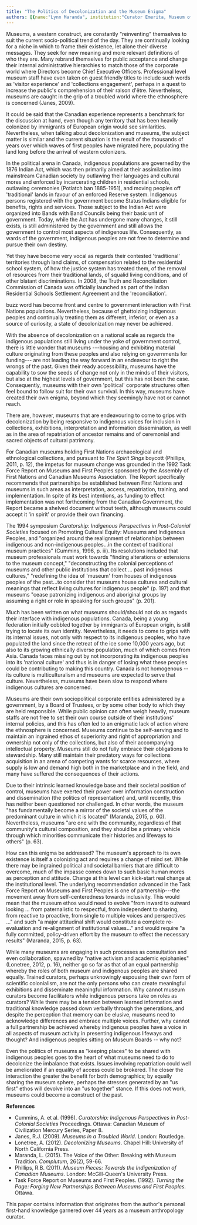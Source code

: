 ```yaml
---
title: "The Politics of Decolonization and the Museum Enigma"
authors: [{name:"Lynn Maranda", institution:"Curator Emerita, Museum of Vancouver"}]
---
```


Museums, a western construct, are constantly "reinventing" themselves to
suit the current socio-political trend of the day. They are continually
looking for a niche in which to frame their existence, let alone their
diverse messages. They seek for new meaning and more relevant
definitions of who they are. Many rebrand themselves for public
acceptance and change their internal administrative hierarchies to match
those of the corporate world where Directors become Chief Executive
Officers. Professional level museum staff have even taken on guest
friendly titles to include such words as 'visitor experience' and
'collections engagement', perhaps in a quest to increase the public's
comprehension of their raison d'être. Nevertheless, museums are caught
in the grip of a troubled world where the ethnosphere is concerned
(Janes, 2009).

It could be said that the Canadian experience represents a benchmark for
the discussion at hand, even though any territory that has been heavily
colonized by immigrants of European origin would see similarities.
Nevertheless, when talking about decolonization and museums, the subject
matter is similar and the current situation is the result of the
thousands of years over which waves of first peoples have migrated here,
populating the land long before the arrival of western colonizers.

In the political arena in Canada, indigenous populations are governed by
the 1876 Indian Act, which was then primarily aimed at their
assimilation into mainstream Canadian society by outlawing their
languages and cultural mores and enforced by incarcerating children in
residential schools, outlawing ceremonies (Potlatch ban 1885-1951), and
moving peoples off 'traditional' lands in favour of an enforced Reserve
system. Indigenous persons registered with the government become Status
Indians eligible for benefits, rights and services. Those subject to the
Indian Act were organized into Bands with Band Councils being their
basic unit of government. Today, while the Act has undergone many
changes, it still exists, is still administered by the government and
still allows the government to control most aspects of indigenous life.
Consequently, as wards of the government, indigenous peoples are not
free to determine and pursue their own destiny.

Yet they have become very vocal as regards their contested 'traditional'
territories through land claims, of compensation related to the
residential school system, of how the justice system has treated them,
of the removal of resources from their traditional lands, of squalid
living conditions, and of other blatant discriminations. In 2008, the
Truth and Reconciliation Commission of Canada was officially launched as
part of the Indian Residential Schools Settlement Agreement and the
'reconciliation'.

buzz word has become front and centre to government interaction with
First Nations populations. Nevertheless, because of ghettoizing
indigenous peoples and continually treating them as different, inferior,
or even as a source of curiosity, a state of decolonization may never be
achieved.

With the absence of decolonization on a national scale as regards the
indigenous populations still living under the yoke of government
control, there is little wonder that museums ---housing and exhibiting
material culture originating from these peoples and also relying on
governments for funding--- are not leading the way forward in an
endeavour to right the wrongs of the past. Given their ready
accessibility, museums have the capability to sow the seeds of change
not only in the minds of their visitors, but also at the highest levels
of government, but this has not been the case. Consequently, museums
with their own 'political' corporate structures often feel bound to
follow suit for their own survival. In this way, museums have created
their own enigma, beyond which they seemingly have not or cannot reach.

There are, however, museums that are endeavouring to come to grips with
decolonization by being responsive to indigenous voices for inclusion in
collections, exhibitions, interpretation and information dissemination,
as well as in the area of repatriation of ancestor remains and of
ceremonial and sacred objects of cultural patrimony.

For Canadian museums holding First Nations archaeological and
ethnological collections, and pursuant to *The Spirit Sings* boycott
(Phillips, 2011, p. 12), the impetus for museum change was grounded in
the 1992 Task Force Report on Museums and First Peoples sponsored by the
Assembly of First Nations and Canadian Museums Association. The Report
specifically recommends that partnerships be established between First
Nations and museums in such areas as interpretation, access,
repatriation, training, and implementation. In spite of its best
intentions, as funding to effect implementation was not forthcoming from
the Canadian Government, the Report became a shelved document without
teeth, although museums could accept it 'in spirit' or provide their own
financing.

The 1994 symposium *Curatorship: Indigenous Perspectives in
Post-Colonial Societies* focused on Promoting Cultural Equity: Museums
and Indigenous Peoples, and "organized around the realignment of
relationships between indigenous and non-indigenous peoples...in the
context of traditional museum practices" (Cummins, 1996, p. iii). Its
resolutions included that museum professionals must work towards
"finding alterations or extensions to the museum concept,"
"deconstructing the colonial perceptions of museums and other public
institutions that collect ... past indigenous cultures," "redefining the
idea of 'museum' from houses of indigenous peoples of the past\...to
consider that museums house cultures and cultural meanings that reflect
living cultures for indigenous people" (p. 197) and that museums "cease
patronizing indigenous and aboriginal groups by assuming a right or role
in speaking for such groups" (p. 201).

Much has been written on what museums should/should not do as regards
their interface with indigenous populations. Canada, being a young
federation initially cobbled together by immigrants of European origin,
is still trying to locate its own identity. Nevertheless, it needs to
come to grips with its internal issues, not only with respect to its
indigenous peoples, who have populated the land since the retreat of the
ice some 10,000 years ago, but also to its growing ethnically diverse
population, much of which comes from Asia. Canada faces missing out by
not incorporating its indigenous peoples into its 'national culture' and
thus is in danger of losing what these peoples could be contributing to
making this country. Canada is not homogenous -- its culture is
multiculturalism and museums are expected to serve that culture.
Nevertheless, museums have been slow to respond where indigenous
cultures are concerned.

Museums are their own sociopolitical corporate entities administered by
a government, by a Board of Trustees, or by some other body to which
they are held responsible. While public opinion can often weigh heavily,
museum staffs are not free to set their own course outside of their
institutions' internal policies, and this has often led to an enigmatic
lack of action where the ethnosphere is concerned. Museums continue to
be self-serving and to maintain an ingrained ethos of superiority and
right of appropriation and ownership not only of the collections, but
also of their accompanying intellectual property. Museums still do not
fully embrace their obligations to stewardship. Many still maintain
their predatory ways for collections acquisition in an arena of
competing wants for scarce resources, where supply is low and demand
high both in the marketplace and in the field, and many have suffered
the consequences of their actions.

Due to their intrinsic learned knowledge base and their societal
position of control, museums have exerted their power over information
construction and dissemination (the politics of representation) and,
until recently, this has neither been questioned nor challenged. In
other words, the museum "has fundamentally become a mirror of the
societal values of the predominant culture in which it is located"
(Maranda, 2015, p. 60). Nevertheless, museums "are one with the
community, regardless of that community's cultural composition, and they
should be a primary vehicle through which minorities communicate their
histories and lifeways to others" (p. 63).

How can this enigma be addressed? The museum's approach to its own
existence is itself a colonizing act and requires a change of mind set.
While there may be ingrained political and societal barriers that are
difficult to overcome, much of the impasse comes down to such basic
human mores as perception and attitude. Change at this level can
kick-start real change at the institutional level. The underlying
recommendation advanced in the Task Force Report on Museums and First
Peoples is one of partnership---the movement away from self-centeredness
towards inclusivity. This would mean that the museum ethos would need to
evolve "from inward to outward looking ... from paternalistic to
respectful, from independent to sharing, from reactive to proactive,
from single to multiple voices and perspectives ..." and such "a major
attitudinal shift would constitute a complete re-evaluation and
re-alignment of institutional values..." and would require "a fully
committed, policy-driven effort by the museum to effect the necessary
results" (Maranda, 2015, p. 63).

While many museums are engaging in such processes as consultation and
even collaboration, spawned by "native activism and academic epiphanies"
(Lonetree, 2012, p. 16), neither go so far as that of an equal
partnership whereby the roles of both museum and indigenous peoples are
shared equally. Trained curators, perhaps unknowingly espousing their
own form of scientific colonialism, are not the only persons who can
create meaningful exhibitions and disseminate meaningful information.
Why cannot museum curators become facilitators while indigenous persons
take on roles as curators? While there may be a tension between learned
information and traditional knowledge passed down verbally through the
generations, and despite the perception that memory can be elusive,
museums need to acknowledge differences and embrace multiple voices.
Further, why cannot a full partnership be achieved whereby indigenous
peoples have a voice in all aspects of museum activity in presenting
indigenous lifeways and thought? And indigenous peoples sitting on
Museum Boards -- why not?

Even the politics of museums as "keeping places" to be shared with
indigenous peoples goes to the heart of what museums need to do to
decolonize the imbalance that exists. Issues involving repatriation
could well be ameliorated if an equality of access could be brokered.
The closer the interaction the greater the benefit for both
demographics; by equally sharing the museum sphere, perhaps the stresses
generated by an "us first" ethos will devolve into an "us together"
stance. If this does not work, museums could become a construct of the
past.

**References**

- Cummins, A. et al. (1996). *Curatorship: Indigenous Perspectives in
  Post-Colonial Societies* Proceedings. Ottawa: Canadian Museum of
  Civilization Mercury Series, Paper 8.
- Janes, R.J. (2009). *Museums in a Troubled World*. London: Routledge.
- Lonetree, A. (2012). *Decolonizing Museums*. Chapel Hill: University
  of North California Press.
- Maranda, L. (2015). The Voice of the Other: Breaking with Museum
  Tradition. *Complutum*, 26(2), 59-66.
- Phillips, R.B. (2011). *Museum Pieces: Towards the Indigenization of
  Canadian Museums*. London: McGill-Queen's University Press.
- Task Force Report on Museums and First Peoples. (1992). *Turning the
  Page: Forging New Partnerships Between Museums and First Peoples.*
  Ottawa.

This paper contains information that originates from the author's personal first-hand knowledge garnered over 44 years as a museum anthropology curator.